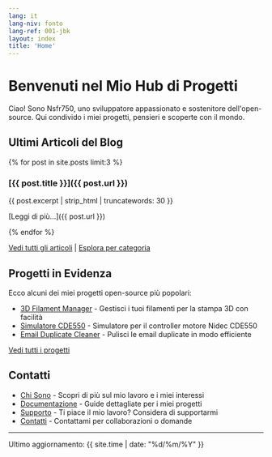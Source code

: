 ```yaml
---
lang: it
lang-niv: fonto
lang-ref: 001-jbk
layout: index
title: 'Home'
---
```


# Benvenuti nel Mio Hub di Progetti

Ciao! Sono Nsfr750, uno sviluppatore appassionato e sostenitore dell'open-source. Qui condivido i miei progetti, pensieri e scoperte con il mondo.

## Ultimi Articoli del Blog

{% for post in site.posts limit:3 %}
### [{{ post.title }}]({{ post.url }})

{{ post.excerpt | strip_html | truncatewords: 30 }}

[Leggi di più...]({{ post.url }})

{% endfor %}

[Vedi tutti gli articoli](/blog) | [Esplora per categoria](/categories)

## Progetti in Evidenza

Ecco alcuni dei miei progetti open-source più popolari:

- [3D Filament Manager](https://github.com/Nsfr750/3D_Filament_Manager) - Gestisci i tuoi filamenti per la stampa 3D con facilità
- [Simulatore CDE550](https://github.com/Nsfr750/CDE550-sim) - Simulatore per il controller motore Nidec CDE550
- [Email Duplicate Cleaner](https://github.com/Nsfr750/EmailDuplicateCleaner) - Pulisci le email duplicate in modo efficiente

[Vedi tutti i progetti](/projects)

## Contatti

- [Chi Sono](/about) - Scopri di più sul mio lavoro e i miei interessi
- [Documentazione](/docs) - Guide dettagliate per i miei progetti
- [Supporto](/support) - Ti piace il mio lavoro? Considera di supportarmi
- [Contatti](/contact) - Contattami per collaborazioni o domande

---

Ultimo aggiornamento: {{ site.time | date: "%d/%m/%Y" }}
